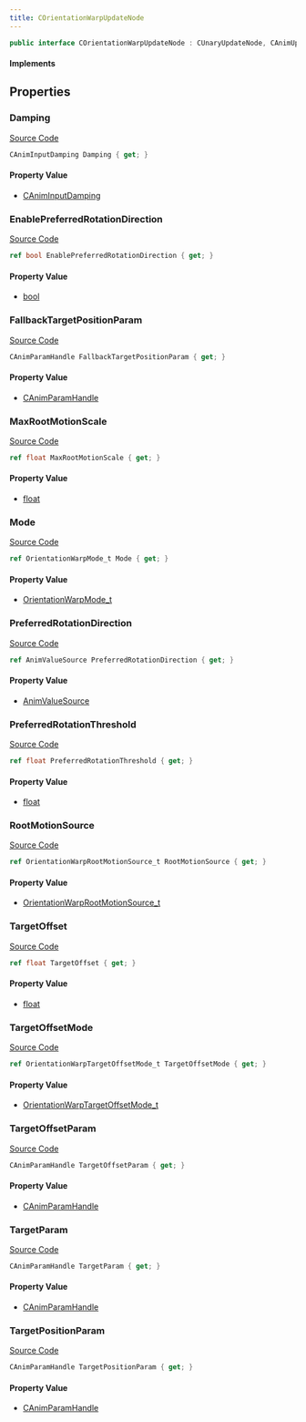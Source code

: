 ```yaml
---
title: COrientationWarpUpdateNode
---
```


```csharp
public interface COrientationWarpUpdateNode : CUnaryUpdateNode, CAnimUpdateNodeBase, ISchemaClass<CAnimUpdateNodeBase>, ISchemaClass<CUnaryUpdateNode>, ISchemaClass<COrientationWarpUpdateNode>, ISchemaField, ISchemaClass, INativeHandle
```

#### Implements

## Properties

### Damping

[Source Code](https://github.com/swiftly-solution/swiftlys2/blob/main/managed/src/SwiftlyS2.Generated/Schemas/Interfaces/COrientationWarpUpdateNode.cs#L31)

```csharp
CAnimInputDamping Damping { get; }
```

#### Property Value

- [CAnimInputDamping](/docs/api/shared/schemadefinitions/caniminputdamping)

### EnablePreferredRotationDirection

[Source Code](https://github.com/swiftly-solution/swiftlys2/blob/main/managed/src/SwiftlyS2.Generated/Schemas/Interfaces/COrientationWarpUpdateNode.cs#L37)

```csharp
ref bool EnablePreferredRotationDirection { get; }
```

#### Property Value

- [bool](https://learn.microsoft.com/dotnet/api/system.boolean)

### FallbackTargetPositionParam

[Source Code](https://github.com/swiftly-solution/swiftlys2/blob/main/managed/src/SwiftlyS2.Generated/Schemas/Interfaces/COrientationWarpUpdateNode.cs#L23)

```csharp
CAnimParamHandle FallbackTargetPositionParam { get; }
```

#### Property Value

- [CAnimParamHandle](/docs/api/shared/schemadefinitions/canimparamhandle)

### MaxRootMotionScale

[Source Code](https://github.com/swiftly-solution/swiftlys2/blob/main/managed/src/SwiftlyS2.Generated/Schemas/Interfaces/COrientationWarpUpdateNode.cs#L35)

```csharp
ref float MaxRootMotionScale { get; }
```

#### Property Value

- [float](https://learn.microsoft.com/dotnet/api/system.single)

### Mode

[Source Code](https://github.com/swiftly-solution/swiftlys2/blob/main/managed/src/SwiftlyS2.Generated/Schemas/Interfaces/COrientationWarpUpdateNode.cs#L17)

```csharp
ref OrientationWarpMode_t Mode { get; }
```

#### Property Value

- [OrientationWarpMode_t](/docs/api/shared/schemadefinitions/orientationwarpmode_t)

### PreferredRotationDirection

[Source Code](https://github.com/swiftly-solution/swiftlys2/blob/main/managed/src/SwiftlyS2.Generated/Schemas/Interfaces/COrientationWarpUpdateNode.cs#L39)

```csharp
ref AnimValueSource PreferredRotationDirection { get; }
```

#### Property Value

- [AnimValueSource](/docs/api/shared/schemadefinitions/animvaluesource)

### PreferredRotationThreshold

[Source Code](https://github.com/swiftly-solution/swiftlys2/blob/main/managed/src/SwiftlyS2.Generated/Schemas/Interfaces/COrientationWarpUpdateNode.cs#L41)

```csharp
ref float PreferredRotationThreshold { get; }
```

#### Property Value

- [float](https://learn.microsoft.com/dotnet/api/system.single)

### RootMotionSource

[Source Code](https://github.com/swiftly-solution/swiftlys2/blob/main/managed/src/SwiftlyS2.Generated/Schemas/Interfaces/COrientationWarpUpdateNode.cs#L33)

```csharp
ref OrientationWarpRootMotionSource_t RootMotionSource { get; }
```

#### Property Value

- [OrientationWarpRootMotionSource_t](/docs/api/shared/schemadefinitions/orientationwarprootmotionsource_t)

### TargetOffset

[Source Code](https://github.com/swiftly-solution/swiftlys2/blob/main/managed/src/SwiftlyS2.Generated/Schemas/Interfaces/COrientationWarpUpdateNode.cs#L27)

```csharp
ref float TargetOffset { get; }
```

#### Property Value

- [float](https://learn.microsoft.com/dotnet/api/system.single)

### TargetOffsetMode

[Source Code](https://github.com/swiftly-solution/swiftlys2/blob/main/managed/src/SwiftlyS2.Generated/Schemas/Interfaces/COrientationWarpUpdateNode.cs#L25)

```csharp
ref OrientationWarpTargetOffsetMode_t TargetOffsetMode { get; }
```

#### Property Value

- [OrientationWarpTargetOffsetMode_t](/docs/api/shared/schemadefinitions/orientationwarptargetoffsetmode_t)

### TargetOffsetParam

[Source Code](https://github.com/swiftly-solution/swiftlys2/blob/main/managed/src/SwiftlyS2.Generated/Schemas/Interfaces/COrientationWarpUpdateNode.cs#L29)

```csharp
CAnimParamHandle TargetOffsetParam { get; }
```

#### Property Value

- [CAnimParamHandle](/docs/api/shared/schemadefinitions/canimparamhandle)

### TargetParam

[Source Code](https://github.com/swiftly-solution/swiftlys2/blob/main/managed/src/SwiftlyS2.Generated/Schemas/Interfaces/COrientationWarpUpdateNode.cs#L19)

```csharp
CAnimParamHandle TargetParam { get; }
```

#### Property Value

- [CAnimParamHandle](/docs/api/shared/schemadefinitions/canimparamhandle)

### TargetPositionParam

[Source Code](https://github.com/swiftly-solution/swiftlys2/blob/main/managed/src/SwiftlyS2.Generated/Schemas/Interfaces/COrientationWarpUpdateNode.cs#L21)

```csharp
CAnimParamHandle TargetPositionParam { get; }
```

#### Property Value

- [CAnimParamHandle](/docs/api/shared/schemadefinitions/canimparamhandle)

